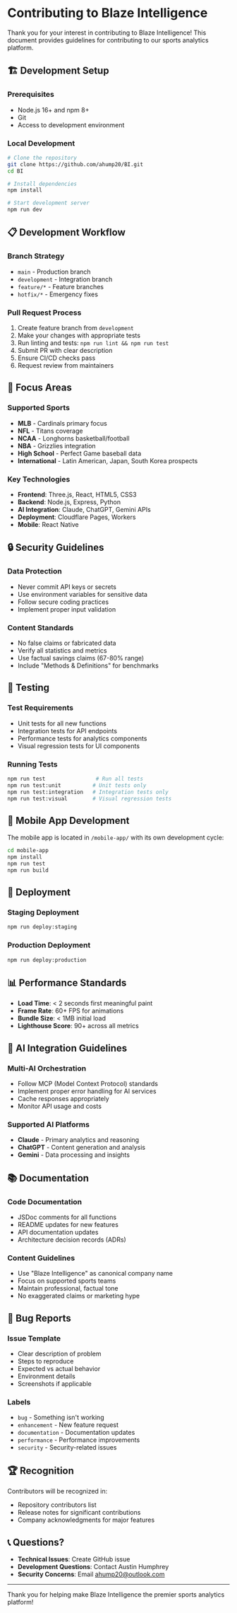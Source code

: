 # Contributing to Blaze Intelligence

Thank you for your interest in contributing to Blaze Intelligence! This document provides guidelines for contributing to our sports analytics platform.

## 🏗️ Development Setup

### Prerequisites
- Node.js 16+ and npm 8+
- Git
- Access to development environment

### Local Development
```bash
# Clone the repository
git clone https://github.com/ahump20/BI.git
cd BI

# Install dependencies
npm install

# Start development server
npm run dev
```

## 📋 Development Workflow

### Branch Strategy
- `main` - Production branch
- `development` - Integration branch
- `feature/*` - Feature branches
- `hotfix/*` - Emergency fixes

### Pull Request Process
1. Create feature branch from `development`
2. Make your changes with appropriate tests
3. Run linting and tests: `npm run lint && npm run test`
4. Submit PR with clear description
5. Ensure CI/CD checks pass
6. Request review from maintainers

## 🎯 Focus Areas

### Supported Sports
- **MLB** - Cardinals primary focus
- **NFL** - Titans coverage
- **NCAA** - Longhorns basketball/football
- **NBA** - Grizzlies integration
- **High School** - Perfect Game baseball data
- **International** - Latin American, Japan, South Korea prospects

### Key Technologies
- **Frontend**: Three.js, React, HTML5, CSS3
- **Backend**: Node.js, Express, Python
- **AI Integration**: Claude, ChatGPT, Gemini APIs
- **Deployment**: Cloudflare Pages, Workers
- **Mobile**: React Native

## 🔒 Security Guidelines

### Data Protection
- Never commit API keys or secrets
- Use environment variables for sensitive data
- Follow secure coding practices
- Implement proper input validation

### Content Standards
- No false claims or fabricated data
- Verify all statistics and metrics
- Use factual savings claims (67-80% range)
- Include "Methods & Definitions" for benchmarks

## 🧪 Testing

### Test Requirements
- Unit tests for all new functions
- Integration tests for API endpoints
- Performance tests for analytics components
- Visual regression tests for UI components

### Running Tests
```bash
npm run test                # Run all tests
npm run test:unit          # Unit tests only
npm run test:integration   # Integration tests only
npm run test:visual        # Visual regression tests
```

## 📱 Mobile App Development

The mobile app is located in `/mobile-app/` with its own development cycle:

```bash
cd mobile-app
npm install
npm run test
npm run build
```

## 🚀 Deployment

### Staging Deployment
```bash
npm run deploy:staging
```

### Production Deployment
```bash
npm run deploy:production
```

## 📊 Performance Standards

- **Load Time**: < 2 seconds first meaningful paint
- **Frame Rate**: 60+ FPS for animations
- **Bundle Size**: < 1MB initial load
- **Lighthouse Score**: 90+ across all metrics

## 🤖 AI Integration Guidelines

### Multi-AI Orchestration
- Follow MCP (Model Context Protocol) standards
- Implement proper error handling for AI services
- Cache responses appropriately
- Monitor API usage and costs

### Supported AI Platforms
- **Claude** - Primary analytics and reasoning
- **ChatGPT** - Content generation and analysis
- **Gemini** - Data processing and insights

## 📚 Documentation

### Code Documentation
- JSDoc comments for all functions
- README updates for new features
- API documentation updates
- Architecture decision records (ADRs)

### Content Guidelines
- Use "Blaze Intelligence" as canonical company name
- Focus on supported sports teams
- Maintain professional, factual tone
- No exaggerated claims or marketing hype

## 🐛 Bug Reports

### Issue Template
- Clear description of problem
- Steps to reproduce
- Expected vs actual behavior
- Environment details
- Screenshots if applicable

### Labels
- `bug` - Something isn't working
- `enhancement` - New feature request
- `documentation` - Documentation updates
- `performance` - Performance improvements
- `security` - Security-related issues

## 🏆 Recognition

Contributors will be recognized in:
- Repository contributors list
- Release notes for significant contributions
- Company acknowledgments for major features

## 📞 Questions?

- **Technical Issues**: Create GitHub issue
- **Development Questions**: Contact Austin Humphrey
- **Security Concerns**: Email ahump20@outlook.com

---

Thank you for helping make Blaze Intelligence the premier sports analytics platform!